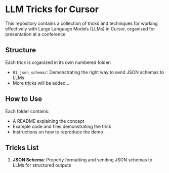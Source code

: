 # LLM Tricks for Cursor

This repository contains a collection of tricks and techniques for working effectively with Large Language Models (LLMs) in Cursor, organized for presentation at a conference.

## Structure

Each trick is organized in its own numbered folder:

- `01_json_schema/`: Demonstrating the right way to send JSON schemas to LLMs
- More tricks will be added...

## How to Use

Each folder contains:
- A README explaining the concept
- Example code and files demonstrating the trick
- Instructions on how to reproduce the demo

## Tricks List

1. **JSON Schema**: Properly formatting and sending JSON schemas to LLMs for structured outputs
